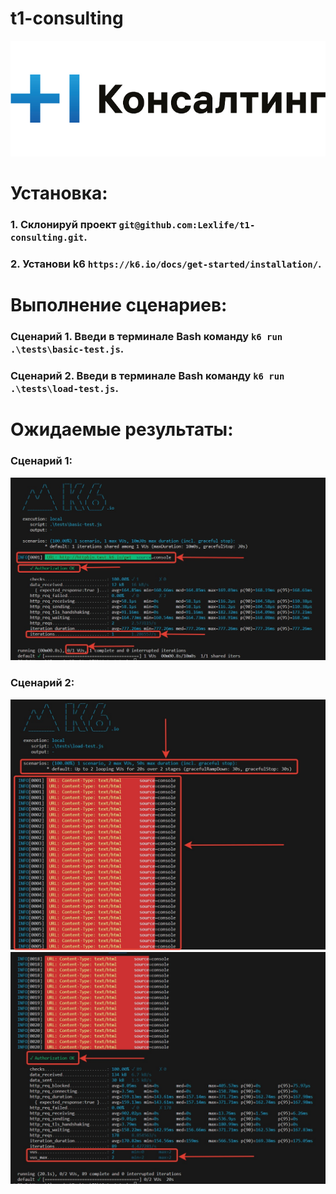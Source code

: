 # t1-consulting

![t1-consulting](./img/t1-consulting.jpg)

# Установка:

### 1. Склонируй проект ```git@github.com:Lexlife/t1-consulting.git```.

### 2. Установи k6 ```https://k6.io/docs/get-started/installation/```.

# Выполнение сценариев:

### Сценарий 1. Введи в терминале Bash команду ```k6 run .\tests\basic-test.js```.

### Сценарий 2. Введи в терминале Bash команду ```k6 run .\tests\load-test.js```.

# Ожидаемые результаты:

### Сценарий 1:
![t1-consulting](./img/scenario_one.jpg)

### Сценарий 2:
![t1-consulting](./img/scenario_two_part_one.jpg)
![t1-consulting](./img/scenario_two_part_two.jpg)
